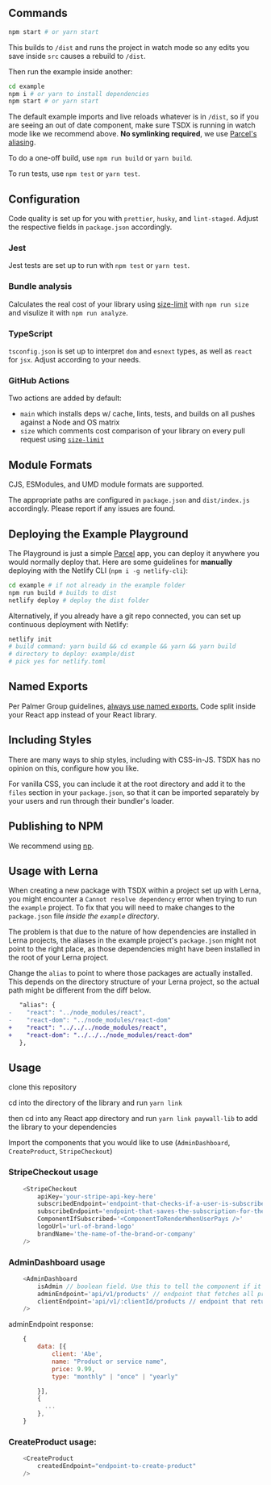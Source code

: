 ## Commands
```bash
npm start # or yarn start
```

This builds to `/dist` and runs the project in watch mode so any edits you save inside `src` causes a rebuild to `/dist`.

Then run the example inside another:

```bash
cd example
npm i # or yarn to install dependencies
npm start # or yarn start
```

The default example imports and live reloads whatever is in `/dist`, so if you are seeing an out of date component, make sure TSDX is running in watch mode like we recommend above. **No symlinking required**, we use [Parcel's aliasing](https://parceljs.org/module_resolution.html#aliases).

To do a one-off build, use `npm run build` or `yarn build`.

To run tests, use `npm test` or `yarn test`.

## Configuration

Code quality is set up for you with `prettier`, `husky`, and `lint-staged`. Adjust the respective fields in `package.json` accordingly.

### Jest

Jest tests are set up to run with `npm test` or `yarn test`.

### Bundle analysis

Calculates the real cost of your library using [size-limit](https://github.com/ai/size-limit) with `npm run size` and visulize it with `npm run analyze`.

### TypeScript

`tsconfig.json` is set up to interpret `dom` and `esnext` types, as well as `react` for `jsx`. Adjust according to your needs.

### GitHub Actions

Two actions are added by default:

- `main` which installs deps w/ cache, lints, tests, and builds on all pushes against a Node and OS matrix
- `size` which comments cost comparison of your library on every pull request using [`size-limit`](https://github.com/ai/size-limit)

## Module Formats

CJS, ESModules, and UMD module formats are supported.

The appropriate paths are configured in `package.json` and `dist/index.js` accordingly. Please report if any issues are found.

## Deploying the Example Playground

The Playground is just a simple [Parcel](https://parceljs.org) app, you can deploy it anywhere you would normally deploy that. Here are some guidelines for **manually** deploying with the Netlify CLI (`npm i -g netlify-cli`):

```bash
cd example # if not already in the example folder
npm run build # builds to dist
netlify deploy # deploy the dist folder
```

Alternatively, if you already have a git repo connected, you can set up continuous deployment with Netlify:

```bash
netlify init
# build command: yarn build && cd example && yarn && yarn build
# directory to deploy: example/dist
# pick yes for netlify.toml
```

## Named Exports

Per Palmer Group guidelines, [always use named exports.](https://github.com/palmerhq/typescript#exports) Code split inside your React app instead of your React library.

## Including Styles

There are many ways to ship styles, including with CSS-in-JS. TSDX has no opinion on this, configure how you like.

For vanilla CSS, you can include it at the root directory and add it to the `files` section in your `package.json`, so that it can be imported separately by your users and run through their bundler's loader.

## Publishing to NPM

We recommend using [np](https://github.com/sindresorhus/np).

## Usage with Lerna

When creating a new package with TSDX within a project set up with Lerna, you might encounter a `Cannot resolve dependency` error when trying to run the `example` project. To fix that you will need to make changes to the `package.json` file _inside the `example` directory_.

The problem is that due to the nature of how dependencies are installed in Lerna projects, the aliases in the example project's `package.json` might not point to the right place, as those dependencies might have been installed in the root of your Lerna project.

Change the `alias` to point to where those packages are actually installed. This depends on the directory structure of your Lerna project, so the actual path might be different from the diff below.

```diff
   "alias": {
-    "react": "../node_modules/react",
-    "react-dom": "../node_modules/react-dom"
+    "react": "../../../node_modules/react",
+    "react-dom": "../../../node_modules/react-dom"
   },
```

## Usage

clone this repository

cd into the directory of the library and run `yarn link`

then cd into any React app directory and run `yarn link paywall-lib` to add the library to your dependencies

Import the components that you would like to use (`AdminDashboard`, `CreateProduct`, `StripeCheckout`)

### StripeCheckout usage

```javascript
	<StripeCheckout
		apiKey='your-stripe-api-key-here'
		subscribedEndpoint='endpoint-that-checks-if-a-user-is-subscribed' // This needs to return data: {subscribed: true/false}
		subscribeEndpoint='endpoint-that-saves-the-subscription-for-the-user'
		ComponentIfSubscribed='<ComponentToRenderWhenUserPays />'
		logoUrl='url-of-brand-logo'
		brandName='the-name-of-the-brand-or-company'
	/>

```

### AdminDashboard usage

```javascript
	<AdminDashboard
		isAdmin // boolean field. Use this to tell the component if it should render for the admin or the client
		adminEndpoint='api/v1/products' // endpoint that fetches all products for the app. 1*
		clientEndpoint='api/v1/:clientId/products // endpoint that returns all products for a specific client
	/>

```

adminEndpoint response:

```javascript
	{
		data: [{
			client: 'Abe',
			name: "Product or service name",
			price: 9.99,
			type: "monthly" | "once" | "yearly"

		}],
		{
		  ...
		},
	}

```

### CreateProduct usage:

```javascript
	<CreateProduct
		createdEndpoint="endpoint-to-create-product"
	/>

```
